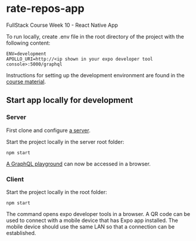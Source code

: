 # rate-repos-app
FullStack Course Week 10 - React Native App

To run locally, create .env file in the root directory of the project with the following content:

```
ENV=development
APOLLO_URI=http://<ip shown in your expo developer tool console>:5000/graphql
```

Instructions for setting up the development environment are found in the [course material](https://fullstackopen.com/en/part10/introduction_to_react_native#setting-up-the-development-environment).

## Start app locally for development

### Server

First clone and configure [a server](https://github.com/fullstack-hy2020/rate-repository-api).

Start the project locally in the server root folder:

```
npm start
```

[A GraphQL playground](http://localhost:5000/graphql) can now be accessed in a browser.


### Client

Start the project locally in the root folder:

```
npm start
```

The command opens expo developer tools in a browser. A QR code can be used to connect with a mobile device that has Expo app installed. The mobile device should use the same LAN so that a connection can be established.
